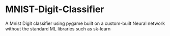 # MNIST-Digit-Classifier
A Mnist Digit classifier using pygame built on a custom-built Neural network without the standard ML libraries such as sk-learn
